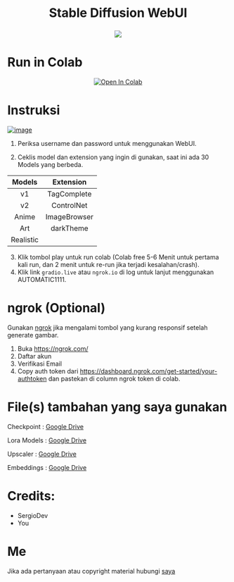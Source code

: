 <h1 align="center">Stable Diffusion WebUI</h1>

###
<center>
<img src="https://i.ibb.co/jvjr7gZ/Capture.png">
</center>

# Run in Colab
<center><a href="https://colab.research.google.com/github/plucyvrz/WebUI/blob/master/StableDiffusionUI.ipynb" target="_parent"><img src="https://colab.research.google.com/assets/colab-badge.svg" alt="Open In Colab"/></a></center>

# Instruksi

<a href="https://i.ibb.co/r5ZcSV2/image.png"><img src="https://i.ibb.co/r5ZcSV2/image.png" alt="image" border="0"></a>
1. Periksa username dan password untuk menggunakan WebUI.

2. Ceklis model dan extension yang ingin di gunakan, saat ini ada 30 Models yang berbeda.

| **Models** | **Extension** |
|:----------:|:-------------:|
|     v1     |  TagComplete  |
|     v2     |   ControlNet  |
|    Anime   |  ImageBrowser |
|     Art    |   darkTheme   |
|  Realistic |               |

3. Klik tombol play untuk run colab (Colab free 5-6 Menit untuk pertama kali run, dan 2 menit untuk re-run jika terjadi kesalahan/crash).
4. Klik link `gradio.live` atau  `ngrok.io` di log untuk lanjut menggunakan AUTOMATIC1111.

# ngrok (Optional)
Gunakan [ngrok](https://ngrok.com/) jika mengalami tombol yang kurang responsif setelah generate gambar.
  1. Buka https://ngrok.com/
  2. Daftar akun
  3. Verifikasi Email
  4. Copy auth token dari https://dashboard.ngrok.com/get-started/your-authtoken dan pastekan di column ngrok token di colab.

# File(s) tambahan yang saya gunakan
Checkpoint : [Google Drive](https://drive.google.com/drive/folders/1-4VZiM8MH-cre_9ClV6-nChsgu-1xnfW?usp=share_link)

Lora Models : [Google Drive](https://drive.google.com/drive/folders/1-J3PuhCGITdE3lYwAQCCCZBxGkpuGb4q?usp=share_link)

Upscaler : [Google Drive](https://drive.google.com/drive/folders/1-IsJh63QLKYKD5zGyDp6ybbi9Gso1MbL?usp=share_link)

Embeddings : [Google Drive](https://drive.google.com/drive/folders/1-_u4cSFqClRpv58p_PF28p_sRknGCzar?usp=share_link)

# Credits:
- SergioDev
- You

# Me
Jika ada pertanyaan atau copyright material hubungi [saya](mailto:plucyvrz@gmail.com)
